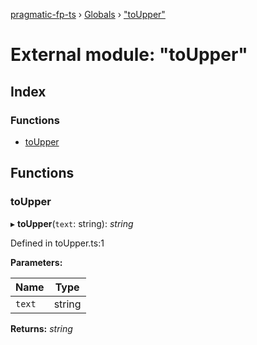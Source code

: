 [pragmatic-fp-ts](../README.md) › [Globals](../globals.md) › ["toUpper"](_toupper_.md)

# External module: "toUpper"

## Index

### Functions

* [toUpper](_toupper_.md#toupper)

## Functions

###  toUpper

▸ **toUpper**(`text`: string): *string*

Defined in toUpper.ts:1

**Parameters:**

Name | Type |
------ | ------ |
`text` | string |

**Returns:** *string*
